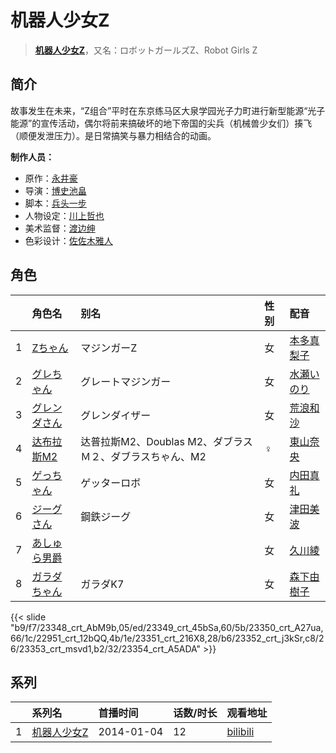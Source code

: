 # 机器人少女Z


> <u>**[机器人少女Z](http://bgm.tv/subject/79350)**</u>，又名：ロボットガールズZ、Robot Girls Z

## 简介


故事发生在未来，“Z组合”平时在东京练马区大泉学园光子力町进行新型能源“光子能源”的宣传活动，偶尔将前来搞破坏的地下帝国的尖兵（机械兽少女们）揍飞（顺便发泄压力）。是日常搞笑与暴力相结合的动画。

**制作人员：**
- 原作：[永井豪](http://bgm.tv/person/609)
- 导演：[博史池畠](http://bgm.tv/person/13170)
- 脚本：[兵头一步](http://bgm.tv/person/2943)
- 人物设定：[川上哲也](http://bgm.tv/person/3515)
- 美术监督：[渡边绅](http://bgm.tv/person/13207)
- 色彩设计：[佐佐木雅人](http://bgm.tv/person/1566)

## 角色

|     |   角色名   |   别名  | 性别 |  配音  |
|:--- |:------  |:----      |:---  |:--   |
| 1 | [Zちゃん](http://bgm.tv/character/23348) | マジンガーZ | 女 | [本多真梨子](http://bgm.tv/person/5203) |
| 2 | [グレちゃん](http://bgm.tv/character/23349) | グレートマジンガー | 女 | [水瀬いのり](http://bgm.tv/person/10868) |
| 3 | [グレンダさん](http://bgm.tv/character/23350) | グレンダイザー | 女 | [荒浪和沙](http://bgm.tv/person/5050) |
| 4 | [达布拉斯M2](http://bgm.tv/character/22951) | 达普拉斯M2、Doublas M2、ダブラスＭ２、ダブラスちゃん、M2 | ♀ | [東山奈央](http://bgm.tv/person/6010) |
| 5 | [ゲっちゃん](http://bgm.tv/character/23351) | ゲッターロボ | 女 | [内田真礼](http://bgm.tv/person/6724) |
| 6 | [ジーグさん](http://bgm.tv/character/23352) | 鋼鉄ジーグ | 女 | [津田美波](http://bgm.tv/person/5736) |
| 7 | [あしゅら男爵](http://bgm.tv/character/23353) |  | 女 | [久川綾](http://bgm.tv/person/3875) |
| 8 | [ガラダちゃん](http://bgm.tv/character/23354) | ガラダK7 | 女 | [森下由樹子](http://bgm.tv/person/12997) |

{{< slide "b9/f7/23348_crt_AbM9b,05/ed/23349_crt_45bSa,60/5b/23350_crt_A27ua,66/1c/22951_crt_12bQQ,4b/1e/23351_crt_216X8,28/b6/23352_crt_j3kSr,c8/26/23353_crt_msvd1,b2/32/23354_crt_A5ADA" >}}

## 系列

|     |   系列名   |   首播时间  | 话数/时长  | 观看地址 |
|:---  |:------    |:----      |:---       |:---  |
| 1 |[机器人少女Z](https://bgm.tv/subject/79350)| 2014-01-04 | 12 | [bilibili](https://www.bilibili.com/bangumi/play/ep83260)  |



